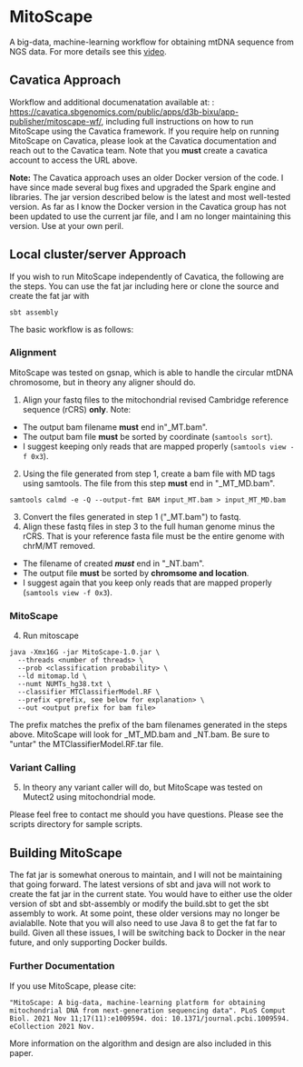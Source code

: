 # MitoScape
A big-data, machine-learning workflow for obtaining mtDNA sequence from NGS data. For more details see this [video](https://www.youtube.com/watch?v=lB9kBeq8m8c).

## Cavatica Approach
Workflow and additional documenatation available at: : https://cavatica.sbgenomics.com/public/apps/d3b-bixu/app-publisher/mitoscape-wf/, including full instructions on how to run MitoScape using the Cavatica framework. If you require help on running MitoScape on Cavatica, please look at the Cavatica documentation and reach out to the Cavatica team. Note that you **must** create a cavatica account to access the URL above.

**Note:** The Cavatica approach uses an older Docker version of the code. I have since made several bug fixes and upgraded the Spark engine and libraries. The jar version described below is the latest and most well-tested version. As far as I know the Docker version in the Cavatica group has not been updated to use the current jar file, and I am no longer maintaining this version. Use at your own peril.

## Local cluster/server Approach
If you wish to run MitoScape independently of Cavatica, the following are the steps. You can use the fat jar including here or clone the source and create the fat jar with 
```
sbt assembly
```

The basic workflow is as follows:

### Alignment

MitoScape was tested on gsnap, which is able to handle the circular mtDNA chromosome, but in theory any aligner should do.

1. Align your fastq files to the mitochondrial revised Cambridge reference sequence (rCRS) **only**. Note:
- The output bam filename **must** end in"\_MT.bam". 
- The output bam file **must** be sorted by coordinate (```samtools sort```).
- I suggest keeping only reads that are mapped properly (```samtools view -f 0x3```).
2. Using the file generated from step 1, create a bam file with MD tags using samtools. The file from this step **must** end in "\_MT\_MD.bam".
```
samtools calmd -e -Q --output-fmt BAM input_MT.bam > input_MT_MD.bam
```
3. Convert the files generated in step 1 ("\_MT.bam") to fastq. 
3. Align these fastq files in step 3 to the full human genome minus the rCRS. That is your reference fasta file must be the entire genome with chrM/MT removed. 
- The filename of created ***must*** end in "\_NT.bam".
- The output file **must** be sorted by **chromsome and location**.
- I suggest again that you keep only reads that are mapped properly (```samtools view -f 0x3```).

### MitoScape

4. Run mitoscape
```
java -Xmx16G -jar MitoScape-1.0.jar \
  --threads <number of threads> \
  --prob <classification probability> \
  --ld mitomap.ld \
  --numt NUMTs_hg38.txt \
  --classifier MTClassifierModel.RF \
  --prefix <prefix, see below for explanation> \
  --out <output prefix for bam file>
```
The prefix matches the prefix of the bam filenames generated in the steps above. MitoScape will look for <prefix>\_MT\_MD.bam and <prefix>\_NT.bam. Be sure to "untar" the MTClassifierModel.RF.tar file.

### Variant Calling

5. In theory any variant caller will do, but MitoScape was tested on Mutect2 using mitochondrial mode.


Please feel free to contact me should you have questions. Please see the scripts directory for sample scripts.
  
## Building MitoScape

The fat jar is somewhat onerous to maintain, and I will not be maintaining that going forward. The latest versions of sbt and java will not work to
create the fat jar in the current state. You would have to either use the older version of sbt and sbt-assembly or modify the build.sbt to get the sbt assembly to work. At some point, these older versions may no longer be avialablle. Note that you will also need to use Java 8 to get the fat far to build.
Given all these issues, I will be switching back to Docker in the near future, and only supporting Docker builds.

### Further Documentation
  
If you use MitoScape, please cite: 

```"MitoScape: A big-data, machine-learning platform for obtaining mitochondrial DNA from next-generation sequencing data". PLoS Comput Biol. 2021 Nov 11;17(11):e1009594. doi: 10.1371/journal.pcbi.1009594. eCollection 2021 Nov.```

More information on the algorithm and design are also included in this paper.
